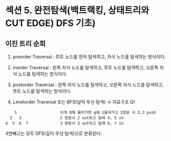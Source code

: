 # 섹션 5. 완전탐색(백트랙킹, 상태트리와 CUT EDGE) DFS 기초)

## 이진 트리 순회

1. preorder Traversal : 루트 노드를 먼저 탐색하고, 자식 노드를 탐색하는 방식이다.

2. inorder Traversal : 왼쪽 자식 노드를 탐색하고, 루트 노드를 탐색하고, 오른쪽 자식 노드를 탐색하는 방식이다.

3. postorder Traversal : 왼쪽 자식 노드를 탐색하고, 오른쪽 자식 노드를 탐색하고, 루트 노드를 탐색하는 방식이다.

4. Levelorder Traversal 또는 BFS(넢이 우선 탐색) -> 자료구조 Q!

```
    1                   이게 Q에 들어가면 q에 1들어가고 1방문 시 2,3 push
  2   3                 2 방문시 2 out하고 밑에 4, 5 in
4  5  6  7              3 방문시 3 out하고 밑에 6, 7 in
```

4번빼고는 모두 DFS(깊이 우선 탐색)으로 분류된다.
